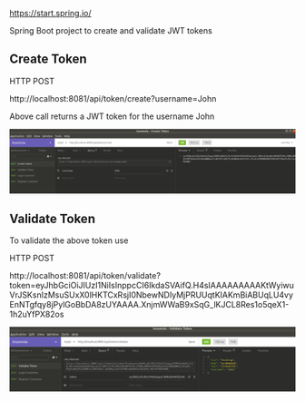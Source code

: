 https://start.spring.io/

Spring Boot project to create and validate JWT tokens

## Create Token

HTTP POST

http://localhost:8081/api/token/create?username=John

Above call returns a JWT token for the username John

<p>
  <img src="./create.png" alt="Create a Token">
</p>


## Validate Token

To validate the above token use

HTTP POST

http://localhost:8081/api/token/validate?token=eyJhbGciOiJIUzI1NiIsInppcCI6IkdaSVAifQ.H4sIAAAAAAAAAKtWyiwuVrJSKsnIzMsuSUxX0lHKTCxRsjI0NbewNDIyMjPRUUqtKIAKmBiABUqLU4vyEnNTgfqy8jPylGoBbDA8zUYAAAA.XnjmWWaB9xSqG_lKJCL8Res1o5qeX1-1h2uYfPX82os

<p>
  <img src="./validate.png" alt="Validate a Token">
</p>
